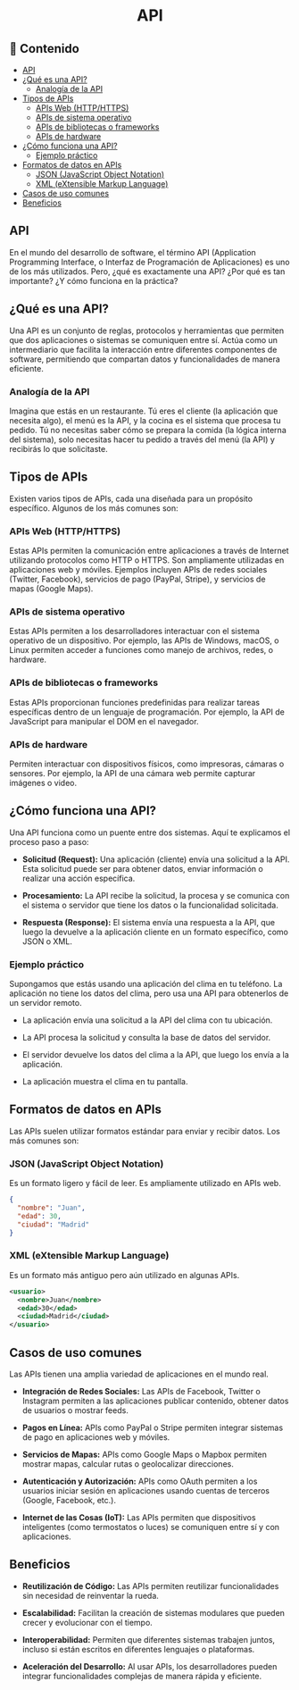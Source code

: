 <h1 align="center">API</h1>

<h2>📑 Contenido</h2>

- [API](#api)
- [¿Qué es una API?](#qué-es-una-api)
  - [Analogía de la API](#analogía-de-la-api)
- [Tipos de APIs](#tipos-de-apis)
  - [APIs Web (HTTP/HTTPS)](#apis-web-httphttps)
  - [APIs de sistema operativo](#apis-de-sistema-operativo)
  - [APIs de bibliotecas o frameworks](#apis-de-bibliotecas-o-frameworks)
  - [APIs de hardware](#apis-de-hardware)
- [¿Cómo funciona una API?](#cómo-funciona-una-api)
  - [Ejemplo práctico](#ejemplo-práctico)
- [Formatos de datos en APIs](#formatos-de-datos-en-apis)
  - [JSON (JavaScript Object Notation)](#json-javascript-object-notation)
  - [XML (eXtensible Markup Language)](#xml-extensible-markup-language)
- [Casos de uso comunes](#casos-de-uso-comunes)
- [Beneficios](#beneficios)

## API

En el mundo del desarrollo de software, el término API (Application Programming Interface, o Interfaz de Programación de Aplicaciones) es uno de los más utilizados. Pero, ¿qué es exactamente una API? ¿Por qué es tan importante? ¿Y cómo funciona en la práctica?

## ¿Qué es una API?

Una API es un conjunto de reglas, protocolos y herramientas que permiten que dos aplicaciones o sistemas se comuniquen entre sí. Actúa como un intermediario que facilita la interacción entre diferentes componentes de software, permitiendo que compartan datos y funcionalidades de manera eficiente.

### Analogía de la API

Imagina que estás en un restaurante. Tú eres el cliente (la aplicación que necesita algo), el menú es la API, y la cocina es el sistema que procesa tu pedido. Tú no necesitas saber cómo se prepara la comida (la lógica interna del sistema), solo necesitas hacer tu pedido a través del menú (la API) y recibirás lo que solicitaste.

## Tipos de APIs

Existen varios tipos de APIs, cada una diseñada para un propósito específico. Algunos de los más comunes son:

### APIs Web (HTTP/HTTPS)

Estas APIs permiten la comunicación entre aplicaciones a través de Internet utilizando protocolos como HTTP o HTTPS. Son ampliamente utilizadas en aplicaciones web y móviles. Ejemplos incluyen APIs de redes sociales (Twitter, Facebook), servicios de pago (PayPal, Stripe), y servicios de mapas (Google Maps).

### APIs de sistema operativo

Estas APIs permiten a los desarrolladores interactuar con el sistema operativo de un dispositivo. Por ejemplo, las APIs de Windows, macOS, o Linux permiten acceder a funciones como manejo de archivos, redes, o hardware.

### APIs de bibliotecas o frameworks

Estas APIs proporcionan funciones predefinidas para realizar tareas específicas dentro de un lenguaje de programación. Por ejemplo, la API de JavaScript para manipular el DOM en el navegador.

### APIs de hardware

Permiten interactuar con dispositivos físicos, como impresoras, cámaras o sensores. Por ejemplo, la API de una cámara web permite capturar imágenes o video.

## ¿Cómo funciona una API?

Una API funciona como un puente entre dos sistemas. Aquí te explicamos el proceso paso a paso:

- **Solicitud (Request):**
  Una aplicación (cliente) envía una solicitud a la API. Esta solicitud puede ser para obtener datos, enviar información o realizar una acción específica.

- **Procesamiento:**
  La API recibe la solicitud, la procesa y se comunica con el sistema o servidor que tiene los datos o la funcionalidad solicitada.

- **Respuesta (Response):**
  El sistema envía una respuesta a la API, que luego la devuelve a la aplicación cliente en un formato específico, como JSON o XML.

### Ejemplo práctico

Supongamos que estás usando una aplicación del clima en tu teléfono. La aplicación no tiene los datos del clima, pero usa una API para obtenerlos de un servidor remoto.

- La aplicación envía una solicitud a la API del clima con tu ubicación.

- La API procesa la solicitud y consulta la base de datos del servidor.

- El servidor devuelve los datos del clima a la API, que luego los envía a la aplicación.

- La aplicación muestra el clima en tu pantalla.

## Formatos de datos en APIs

Las APIs suelen utilizar formatos estándar para enviar y recibir datos. Los más comunes son:

### JSON (JavaScript Object Notation)

Es un formato ligero y fácil de leer. Es ampliamente utilizado en APIs web.

```json
{
  "nombre": "Juan",
  "edad": 30,
  "ciudad": "Madrid"
}
```

### XML (eXtensible Markup Language)

Es un formato más antiguo pero aún utilizado en algunas APIs.

```xml
<usuario>
  <nombre>Juan</nombre>
  <edad>30</edad>
  <ciudad>Madrid</ciudad>
</usuario>
```

## Casos de uso comunes

Las APIs tienen una amplia variedad de aplicaciones en el mundo real.

- **Integración de Redes Sociales:**
  Las APIs de Facebook, Twitter o Instagram permiten a las aplicaciones publicar contenido, obtener datos de usuarios o mostrar feeds.

- **Pagos en Línea:**
  APIs como PayPal o Stripe permiten integrar sistemas de pago en aplicaciones web y móviles.

- **Servicios de Mapas:**
  APIs como Google Maps o Mapbox permiten mostrar mapas, calcular rutas o geolocalizar direcciones.

- **Autenticación y Autorización:**
  APIs como OAuth permiten a los usuarios iniciar sesión en aplicaciones usando cuentas de terceros (Google, Facebook, etc.).

- **Internet de las Cosas (IoT):**
  Las APIs permiten que dispositivos inteligentes (como termostatos o luces) se comuniquen entre sí y con aplicaciones.

## Beneficios

- **Reutilización de Código:**
  Las APIs permiten reutilizar funcionalidades sin necesidad de reinventar la rueda.

- **Escalabilidad:**
  Facilitan la creación de sistemas modulares que pueden crecer y evolucionar con el tiempo.

- **Interoperabilidad:**
  Permiten que diferentes sistemas trabajen juntos, incluso si están escritos en diferentes lenguajes o plataformas.

- **Aceleración del Desarrollo:**
  Al usar APIs, los desarrolladores pueden integrar funcionalidades complejas de manera rápida y eficiente.
